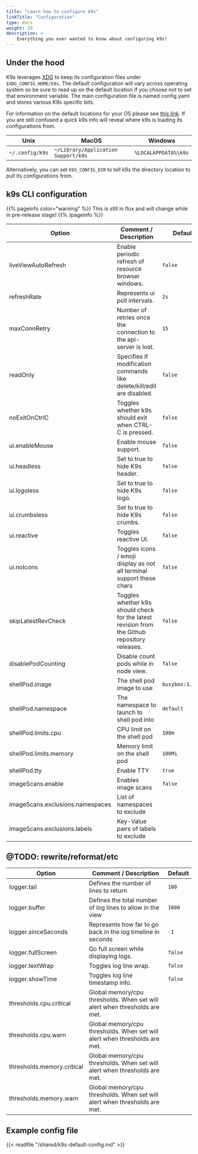 ```yaml
---
title: "Learn how to configure k9s"
linkTitle: "Configuration"
type: docs
weight: 20
description: >
    Everything you ever wanted to know about configuring k9s!
---
```


## Under the hood

K9s leverages [XDG](https://specifications.freedesktop.org/basedir-spec/latest/) to keep its configuration files under `$XDG_CONFIG_HOME/k9s`. The default configuration will vary across operating system so be sure to read up on the default location if you choose not to set that environment variable. The main configuration file is named config.yaml and stores various K9s specific bits.

For information on the default locations for your OS please see [this link](https://github.com/adrg/xdg/blob/master/README.md). If you are still confused a quick k9s info will reveal where k9s is loading its configurations from.

|Unix|MacOS|Windows|
|----|-----|-------|
|`~/.config/k9s`|`~/Library/Application Support/k9s`|`%LOCALAPPDATA%\k9s`|

Alternatively, you can set `K9S_CONFIG_DIR` to tell k9s the directory location to pull its configurations from.

## k9s CLI configuration

{{% pageinfo color="warning" %}}
This is still in flux and will change while in pre-release stage!
{{% /pageinfo %}}

| Option                  | Comment / Description  |  Default |
|-------------------------|---------------------------------------------------------------------------------------|----------------|
| liveViewAutoRefresh                   | Enable periodic refresh of resource browser windows.| `false` |
| refreshRate                           | Represents ui poll intervals.| `2s` |
| maxConnRetry                          | Number of retries once the connection to the api-server is lost.| `15` |
| readOnly                              | Specifies if modification commands like delete/kill/edit are disabled.| `false` |
| noExitOnCtrlC                         | Toggles whether k9s should exit when CTRL-C is pressed.| `false` |
| ui.enableMouse                        | Enable mouse support.| `false` |
| ui.headless                           | Set to true to hide K9s header.| `false` |                        
| ui.logoless                           | Set to true to hide K9s logo.| `false` |                           
| ui.crumbsless                         | Set to true to hide K9s crumbs.| `false` |
| ui.reactive                           | Toggles reactive UI.|`false` |              
| ui.noIcons                            | Toggles icons / emoji display as not all terminal support these chars | `false` | 
| skipLatestRevCheck                    | Toggles whether k9s should check for the latest revision from the Github repository releases. | `false` |
| disablePodCounting                    | Disable count pods while in node view.| `false` |
| shellPod.image                        | The shell pod image to use | `busybox:1.35.0` |
| shellPod.namespace                    | The namespace to launch to shell pod into | `default` |
| shellPod.limits.cpu                   | CPU limit on the shell pod | `100m`|
| shellPod.limits.memory                | Memory limit on the shell pod | `100Mi` |
| shellPod.tty                          | Enable TTY | `true` |
| imageScans.enable                     | Enables image scans | `false` |
| imageScans.exclusions.namespaces      | List of namespaces to exclude |  |
| imageScans.exclusions.labels          | Key-Value pairs of labels to exclude |  |


## @TODO: rewrite/reformat/etc
| Option                  | Comment / Description  |  Default |
|-------------------------|---------------------------------------------------------------------------------------|----------------|
| logger.tail                           | Defines the number of lines to return | `100` |
| logger.buffer                         | Defines the total number of log lines to allow in the view | `1000` | 
| logger.sinceSeconds                   | Represents how far to go back in the log timeline in seconds | `-1`|
| logger.fullScreen                     | Go full screen while displaying logs.| `false` |    
| logger.textWrap                       | Toggles log line wrap.| `false` |                     
| logger.showTime                       | Toggles log line timestamp info.| `false` |
| thresholds.cpu.critical               | Global memory/cpu thresholds. When set will alert when thresholds are met. |  |
| thresholds.cpu.warn                   | Global memory/cpu thresholds. When set will alert when thresholds are met. | |
| thresholds.memory.critical            | Global memory/cpu thresholds. When set will alert when thresholds are met.|
| thresholds.memory.warn                | Global memory/cpu thresholds. When set will alert when thresholds are met.|


## Example config file

{{< readfile "/shared/k9s-default-config.md" >}}